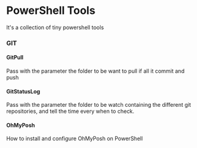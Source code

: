 # PowerShell Tools
It's a collection of tiny powershell tools

### GIT

#### GitPull
Pass with the parameter the folder to be want to pull if all it commit and push

#### GitStatusLog
Pass with the parameter the folder to be watch containing the different git repositories, and tell the time every when to check.

#### OhMyPosh
How to install and configure OhMyPosh on PowerShell
